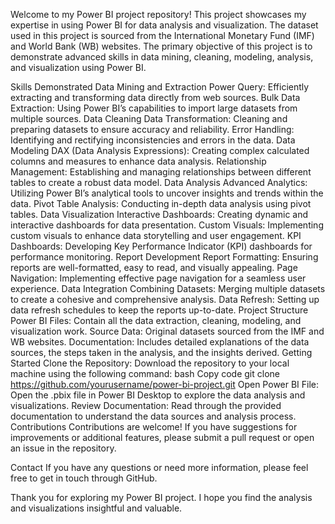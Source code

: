 Welcome to my Power BI project repository! This project showcases my expertise in using Power BI for data analysis and visualization. The dataset used in this project is sourced from the International Monetary Fund (IMF) and World Bank (WB) websites. The primary objective of this project is to demonstrate advanced skills in data mining, cleaning, modeling, analysis, and visualization using Power BI.

Skills Demonstrated
Data Mining and Extraction
Power Query: Efficiently extracting and transforming data directly from web sources.
Bulk Data Extraction: Using Power BI’s capabilities to import large datasets from multiple sources.
Data Cleaning
Data Transformation: Cleaning and preparing datasets to ensure accuracy and reliability.
Error Handling: Identifying and rectifying inconsistencies and errors in the data.
Data Modeling
DAX (Data Analysis Expressions): Creating complex calculated columns and measures to enhance data analysis.
Relationship Management: Establishing and managing relationships between different tables to create a robust data model.
Data Analysis
Advanced Analytics: Utilizing Power BI’s analytical tools to uncover insights and trends within the data.
Pivot Table Analysis: Conducting in-depth data analysis using pivot tables.
Data Visualization
Interactive Dashboards: Creating dynamic and interactive dashboards for data presentation.
Custom Visuals: Implementing custom visuals to enhance data storytelling and user engagement.
KPI Dashboards: Developing Key Performance Indicator (KPI) dashboards for performance monitoring.
Report Development
Report Formatting: Ensuring reports are well-formatted, easy to read, and visually appealing.
Page Navigation: Implementing effective page navigation for a seamless user experience.
Data Integration
Combining Datasets: Merging multiple datasets to create a cohesive and comprehensive analysis.
Data Refresh: Setting up data refresh schedules to keep the reports up-to-date.
Project Structure
Power BI Files: Contain all the data extraction, cleaning, modeling, and visualization work.
Source Data: Original datasets sourced from the IMF and WB websites.
Documentation: Includes detailed explanations of the data sources, the steps taken in the analysis, and the insights derived.
Getting Started
Clone the Repository: Download the repository to your local machine using the following command:
bash
Copy code
git clone https://github.com/yourusername/power-bi-project.git
Open Power BI File: Open the .pbix file in Power BI Desktop to explore the data analysis and visualizations.
Review Documentation: Read through the provided documentation to understand the data sources and analysis process.
Contributions
Contributions are welcome! If you have suggestions for improvements or additional features, please submit a pull request or open an issue in the repository.

Contact
If you have any questions or need more information, please feel free to get in touch through GitHub.

Thank you for exploring my Power BI project. I hope you find the analysis and visualizations insightful and valuable.
